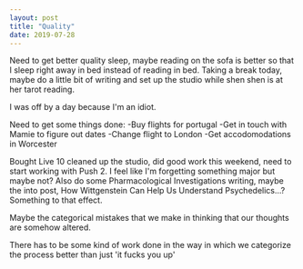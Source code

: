 ```yaml
---
layout: post
title: "Quality"
date: 2019-07-28
---
```


Need to get better quality sleep, maybe reading on the sofa is better so that I sleep right away in bed instead of reading in bed. Taking a break today, maybe do a little bit of writing and set up the studio while shen shen is at her tarot reading.

I was off by a day because I'm an idiot.

Need to get some things done:
  -Buy flights for portugal
  -Get in touch with Mamie to figure out dates
  -Change flight to London
  -Get accodomodations in Worcester

Bought Live 10 cleaned up the studio, did good work this weekend, need to start working with Push 2. I feel like I'm forgetting something major but maybe not? Also do some Pharmacological Investigations writing, maybe the into post, How Wittgenstein Can Help Us Understand Psychedelics...? Something to that effect.

Maybe the categorical mistakes that we make in thinking that our thoughts are somehow altered.

There has to be some kind of work done in the way in which we categorize the process better than just 'it fucks you up'